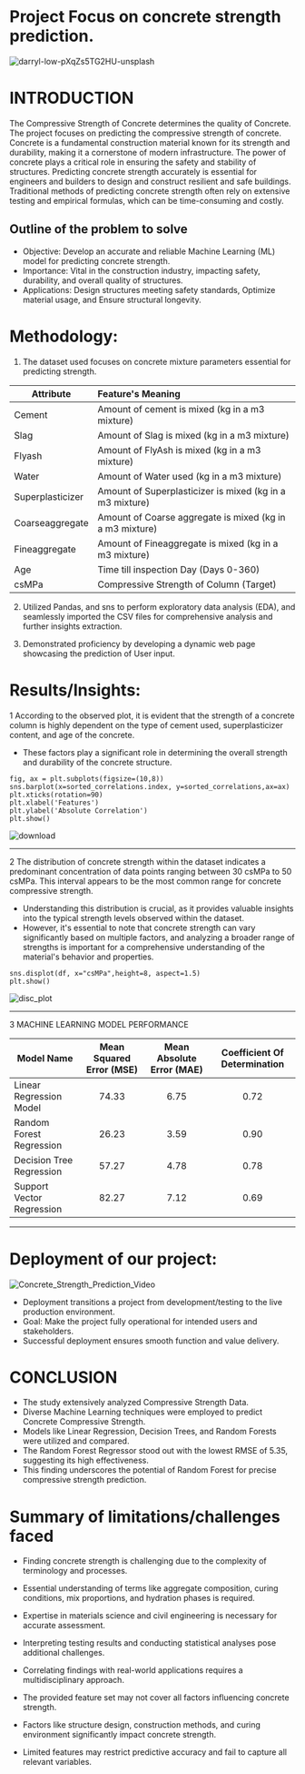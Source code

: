 # Project Focus on concrete strength prediction.
![darryl-low-pXqZs5TG2HU-unsplash](https://github.com/Jaydeep1-Chotaliya/Concrete_Strength_Prediction/assets/129647680/1eea7415-cf06-418a-87aa-4cb0f7234d66)

# **INTRODUCTION**

The Compressive Strength of Concrete determines the quality of Concrete. The project focuses on predicting the compressive strength of concrete. Concrete is a fundamental construction material known for its strength and durability, making it a cornerstone of modern infrastructure. The power of concrete plays a critical role in ensuring the safety and stability of structures. Predicting concrete strength accurately is essential for engineers and builders to design and construct resilient and safe buildings. Traditional methods of predicting concrete strength often rely on extensive testing and empirical formulas, which can be time-consuming and costly.

## **Outline of the problem to solve** ##

* Objective: Develop an accurate and reliable Machine Learning (ML) model for predicting concrete strength.
* Importance: Vital in the construction industry, impacting safety, durability, and overall quality of structures.
* Applications: Design structures meeting safety standards, Optimize material usage, and Ensure structural longevity.

# **Methodology:** 

1. The dataset used focuses on concrete mixture parameters essential for predicting strength.

| **Attribute** | **Feature's Meaning** |
| ------------- | :--- |
| Cement  | Amount of cement is mixed (kg in a m3 mixture) |
| Slag  | Amount of Slag is mixed (kg in a m3 mixture) |
| Flyash  | Amount of FlyAsh is mixed (kg in a m3 mixture) |
| Water  | Amount of Water used (kg in a m3 mixture) |
| Superplasticizer  | Amount of Superplasticizer is mixed (kg in a m3 mixture) |
| Coarseaggregate  | Amount of Coarse aggregate is mixed (kg in a m3 mixture) |
| Fineaggregate  | Amount of Fineaggregate is mixed (kg in a m3 mixture) |
| Age  | Time till inspection Day (Days 0-360) |
| csMPa  | Compressive Strength of Column (Target) |

2. Utilized Pandas, and sns to perform exploratory data analysis (EDA), and seamlessly imported the CSV files for comprehensive analysis and further insights extraction.

3. Demonstrated proficiency by developing a dynamic web page showcasing the prediction of User input.

# **Results/Insights:** #

1 According to the observed plot, it is evident that the strength of a concrete column is highly dependent on the type of cement used, superplasticizer content, and age of the concrete.
* These factors play a significant role in determining the overall strength and durability of the concrete structure.

```
fig, ax = plt.subplots(figsize=(10,8))
sns.barplot(x=sorted_correlations.index, y=sorted_correlations,ax=ax)
plt.xticks(rotation=90)
plt.xlabel('Features')
plt.ylabel('Absolute Correlation')
plt.show()
```
![download](https://github.com/Jaydeep1-Chotaliya/Concrete_Strength_Prediction/assets/129647680/9c7f2621-7067-4728-8c72-3bfac3b0ac8e)

-----------------------------------------------------------------------------------------------------------------------------------------------------------------------------------------

2 The distribution of concrete strength within the dataset indicates a predominant concentration of data points ranging between 30 csMPa to 50 csMPa. This interval appears to be the most common range for concrete compressive strength.
* Understanding this distribution is crucial, as it provides valuable insights into the typical strength levels observed within the dataset.
* However, it's essential to note that concrete strength can vary significantly based on multiple factors, and analyzing a broader range of strengths is important for a comprehensive understanding of the material's behavior and properties.

```
sns.displot(df, x="csMPa",height=8, aspect=1.5)
plt.show()
```
![disc_plot](https://github.com/Jaydeep1-Chotaliya/Concrete_Strength_Prediction/assets/129647680/ecb01590-1436-4ac6-b362-63acad91e749)

-----------------------------------------------------------------------------------------------------------------------------------------------------------------------------------------

3 MACHINE LEARNING MODEL PERFORMANCE

| **Model Name** | **Mean Squared Error (MSE)** | **Mean Absolute Error (MAE)** | **Coefficient Of Determination** |
| ------------- | :---: | :---: | :---: |
| Linear Regression Model  | 74.33 | 6.75 | 0.72 |
| Random Forest Regression | 26.23 | 3.59 | 0.90 |
| Decision Tree Regression | 57.27 | 4.78 | 0.78 |
| Support Vector Regression | 82.27 | 7.12 | 0.69 |

-----------------------------------------------------------------------------------------------------------------------------------------------------------------------------------------

# **Deployment of our project:** #

![Concrete_Strength_Prediction_Video](https://github.com/Jaydeep1-Chotaliya/Concrete_Strength_Prediction/assets/129647680/6ada7331-db6a-4ab4-bc67-198ccd5af754)


* Deployment transitions a project from development/testing to the live production environment.
* Goal: Make the project fully operational for intended users and stakeholders.
* Successful deployment ensures smooth function and value delivery.

# **CONCLUSION**

* The study extensively analyzed Compressive Strength Data.
* Diverse Machine Learning techniques were employed to predict Concrete Compressive Strength.
* Models like Linear Regression, Decision Trees, and Random Forests were utilized and compared.
* The Random Forest Regressor stood out with the lowest RMSE of 5.35, suggesting its high effectiveness.
* This finding underscores the potential of Random Forest for precise compressive strength prediction.

# **Summary of limitations/challenges faced**

* Finding concrete strength is challenging due to the complexity of terminology and processes.

* Essential understanding of terms like aggregate composition, curing conditions, mix proportions, and hydration phases is required.

* Expertise in materials science and civil engineering is necessary for accurate assessment.

* Interpreting testing results and conducting statistical analyses pose additional challenges.

* Correlating findings with real-world applications requires a multidisciplinary approach.

* The provided feature set may not cover all factors influencing concrete strength.

* Factors like structure design, construction methods, and curing environment significantly impact concrete strength.

* Limited features may restrict predictive accuracy and fail to capture all relevant variables.





